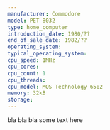 ```yaml
---
manufacturer: Commodore
model: PET 8032
type: home_computer
introduction_date: 1980/??
end_of_sale_date: 1982/??
operating_system: 
typical_operating_system: 
cpu_speed: 1MHz
cpu_cores:
cpu_count: 1
cpu_threads:
cpu_model: MOS Technology 6502
memory: 32kB
storage:
---
```


bla bla bla some text here
